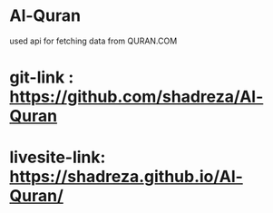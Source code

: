 # Al-Quran

used api for fetching data from QURAN.COM

# git-link : https://github.com/shadreza/Al-Quran

# livesite-link: https://shadreza.github.io/Al-Quran/ 
